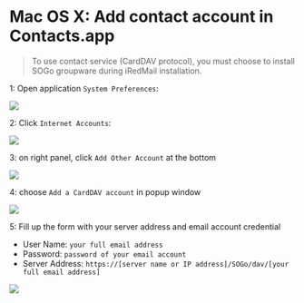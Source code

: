 # Mac OS X: Add contact account in Contacts.app

> To use contact service (CardDAV protocol), you must choose to install
> SOGo groupware during iRedMail installation.

1: Open application `System Preferences`:

![](./images/sogo/macosx.system.preferences.png)

2: Click `Internet Accounts`:

![](./images/sogo/macosx.internet.accounts.png)

3: on right panel, click `Add Other Account` at the bottom

![](./images/sogo/macosx.add.other.account.png)

4: choose `Add a CardDAV account` in popup window

![](./images/sogo/macosx.choose.account.type.carddav.png)

5: Fill up the form with your server address and email account credential

* User Name: `your full email address`
* Password: `password of your email account`
* Server Address: `https://[server name or IP address]/SOGo/dav/[your full email address]`

![](./images/sogo/macosx.add.carddav.account.png)
